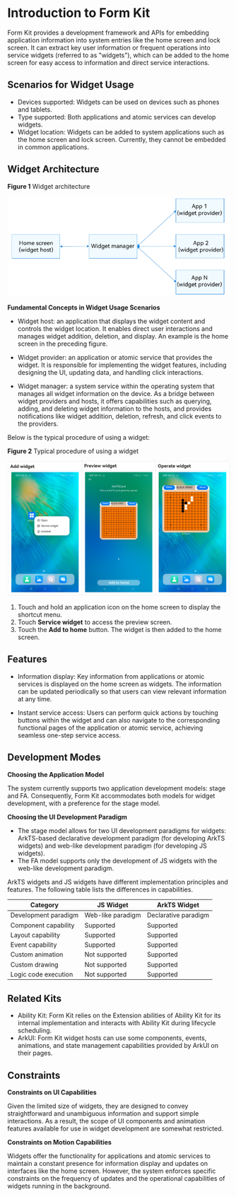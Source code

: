 # Introduction to Form Kit
Form Kit provides a development framework and APIs for embedding application information into system entries like the home screen and lock screen. It can extract key user information or frequent operations into service widgets (referred to as "widgets"), which can be added to the home screen for easy access to information and direct service interactions.

## Scenarios for Widget Usage
- Devices supported: Widgets can be used on devices such as phones and tablets.
- Type supported: Both applications and atomic services can develop widgets.
- Widget location: Widgets can be added to system applications such as the home screen and lock screen. Currently, they cannot be embedded in common applications.

## Widget Architecture
**Figure 1** Widget architecture 

![formKit_l0](figures/formKit_l0.PNG)

**Fundamental Concepts in Widget Usage Scenarios**
- Widget host: an application that displays the widget content and controls the widget location. It enables direct user interactions and manages widget addition, deletion, and display. An example is the home screen in the preceding figure.
- Widget provider: an application or atomic service that provides the widget. It is responsible for implementing the widget features, including designing the UI, updating data, and handling click interactions.

- Widget manager: a system service within the operating system that manages all widget information on the device. As a bridge between widget providers and hosts, it offers capabilities such as querying, adding, and deleting widget information to the hosts, and provides notifications like widget addition, deletion, refresh, and click events to the providers.


Below is the typical procedure of using a widget:

**Figure 2** Typical procedure of using a widget

![WidgetUse](figures/WidgetUse.png)

1. Touch and hold an application icon on the home screen to display the shortcut menu.
2. Touch **Service widget** to access the preview screen.
3. Touch the **Add to home** button. The widget is then added to the home screen.

## Features
- Information display: Key information from applications or atomic services is displayed on the home screen as widgets. The information can be updated periodically so that users can view relevant information at any time.

- Instant service access: Users can perform quick actions by touching buttons within the widget and can also navigate to the corresponding functional pages of the application or atomic service, achieving seamless one-step service access.


## Development Modes

**Choosing the Application Model**

The system currently supports two application development models: stage and FA. Consequently, Form Kit accommodates both models for widget development, with a preference for the stage model.

**Choosing the UI Development Paradigm**
- The stage model allows for two UI development paradigms for widgets: ArkTS-based declarative development paradigm (for developing ArkTS widgets) and web-like development paradigm (for developing JS widgets).
- The FA model supports only the development of JS widgets with the web-like development paradigm.

ArkTS widgets and JS widgets have different implementation principles and features. The following table lists the differences in capabilities.

| Category        | JS Widget   | ArkTS Widget |
| ------------ | --------- | ---------- |
| Development paradigm    | Web-like paradigm| Declarative paradigm|
| Component capability    | Supported     | Supported      |
| Layout capability    | Supported     | Supported      |
| Event capability    | Supported     | Supported      |
| Custom animation  | Not supported   | Supported      |
| Custom drawing  | Not supported   | Supported      |
| Logic code execution| Not supported   | Supported      |

## Related Kits
- Ability Kit: Form Kit relies on the Extension abilities of Ability Kit for its internal implementation and interacts with Ability Kit during lifecycle scheduling.
- ArkUI: Form Kit widget hosts can use some components, events, animations, and state management capabilities provided by ArkUI on their pages.

## Constraints
**Constraints on UI Capabilities**

Given the limited size of widgets, they are designed to convey straightforward and unambiguous information and support simple interactions. As a result, the scope of UI components and animation features available for use in widget development are somewhat restricted.

**Constraints on Motion Capabilities**

Widgets offer the functionality for applications and atomic services to maintain a constant presence for information display and updates on interfaces like the home screen. However, the system enforces specific constraints on the frequency of updates and the operational capabilities of widgets running in the background.

